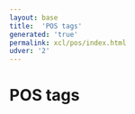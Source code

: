 ```yaml
---
layout: base
title:  'POS tags'
generated: 'true'
permalink: xcl/pos/index.html
udver: '2'
---
```


# POS tags

<!-- WARNING: We must not include xcl-pos-table.html because the file does not exist and trying to include it would break updating of the whole UD website! -->
